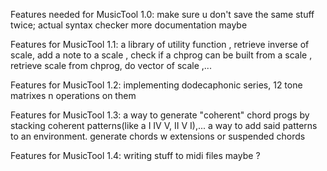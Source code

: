 Features needed for MusicTool 1.0: 
    make sure u don't save the same stuff twice;
    actual syntax checker 
    more documentation maybe

Features for MusicTool 1.1: 
    a library of utility function , retrieve inverse of scale, add a note to a scale , check if a chprog can be built from a scale , retrieve scale from chprog, do vector of scale ,... 

Features for MusicTool 1.2: 
    implementing dodecaphonic series, 12 tone matrixes n operations on them 

Features for MusicTool 1.3: 
    a way to generate "coherent" chord progs by stacking coherent patterns(like a I IV V, II V I),...
    a way to add said patterns to an environment.
    generate chords w extensions or suspended chords
    
Features for MusicTool 1.4: 
    writing stuff to midi files maybe ? 